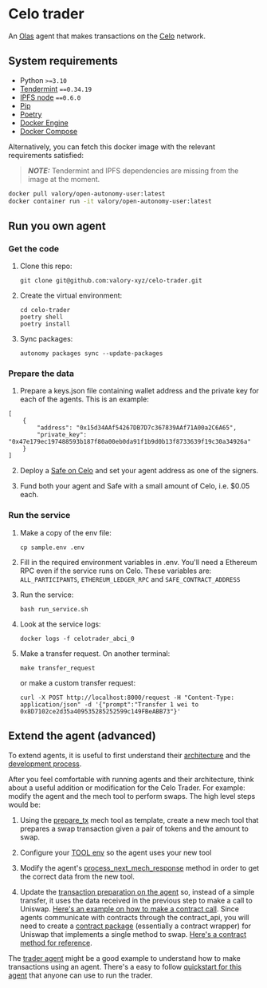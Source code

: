 # Celo trader

An [Olas](https://olas.network/) agent that makes transactions on the [Celo](https://celo.org/) network.

## System requirements

- Python `>=3.10`
- [Tendermint](https://docs.tendermint.com/v0.34/introduction/install.html) `==0.34.19`
- [IPFS node](https://docs.ipfs.io/install/command-line/#official-distributions) `==0.6.0`
- [Pip](https://pip.pypa.io/en/stable/installation/)
- [Poetry](https://python-poetry.org/)
- [Docker Engine](https://docs.docker.com/engine/install/)
- [Docker Compose](https://docs.docker.com/compose/install/)

Alternatively, you can fetch this docker image with the relevant requirements satisfied:

> **_NOTE:_**  Tendermint and IPFS dependencies are missing from the image at the moment.

```bash
docker pull valory/open-autonomy-user:latest
docker container run -it valory/open-autonomy-user:latest
```

## Run you own agent

### Get the code

1. Clone this repo:

    ```git clone git@github.com:valory-xyz/celo-trader.git```

2. Create the virtual environment:

    ```
    cd celo-trader
    poetry shell
    poetry install
    ```

3. Sync packages:

    ```autonomy packages sync --update-packages```

### Prepare the data

1. Prepare a keys.json file containing wallet address and the private key for each of the agents. This is an example:

```
[
    {
        "address": "0x15d34AAf54267DB7D7c367839AAf71A00a2C6A65",
        "private_key": "0x47e179ec197488593b187f80a00eb0da91f1b9d0b13f8733639f19c30a34926a"
    }
]
```

2. Deploy a [Safe on Celo](https://app.safe.global/welcome) and set your agent address as one of the signers.

3. Fund both your agent and Safe with a small amount of Celo, i.e. $0.05 each.


### Run the service

1. Make a copy of the env file:

    ```cp sample.env .env```

2. Fill in the required environment variables in .env. You'll need a Ethereum RPC even if the service runs on Celo. These variables are: `ALL_PARTICIPANTS`, `ETHEREUM_LEDGER_RPC` and `SAFE_CONTRACT_ADDRESS`

3. Run the service:

    ```bash run_service.sh```

4. Look at the service logs:

    ```docker logs -f celotrader_abci_0```

5. Make a transfer request. On another terminal:

    ```make transfer_request```

    or make a custom transfer request:

    ```curl -X POST http://localhost:8000/request -H "Content-Type: application/json" -d '{"prompt":"Transfer 1 wei to 0x8D7102ce2d35a409535285252599c149FBeABB73"}'```


## Extend the agent (advanced)

To extend agents, it is useful to first understand their [architecture](https://docs.autonolas.network/open-autonomy/get_started/what_is_an_agent_service/#architecture) and the [development process](https://docs.autonolas.network/open-autonomy/guides/overview_of_the_development_process/).

After you feel comfortable with running agents and their architecture, think about a useful addition or modification for the Celo Trader. For example: modify the agent and the mech tool to perform swaps. The high level steps would be:

1. Using the [prepare_tx](https://github.com/valory-xyz/mech/blob/main/packages/valory/customs/prepare_tx/prepare_tx.py) mech tool as template, create a new mech tool that prepares a swap transaction given a pair of tokens and the amount to swap.

2. Configure your [TOOL env](https://github.com/valory-xyz/celo-trader/blob/main/sample.env#L9) so the agent uses your new tool

3. Modify the agent's [process_next_mech_response](https://github.com/valory-xyz/celo-trader/blob/main/packages/valory/skills/celo_trader_abci/behaviours.py#L207) method in order to get the correct data from the new tool.

4. Update the [transaction preparation on the agent](https://github.com/valory-xyz/celo-trader/blob/main/packages/valory/skills/celo_trader_abci/behaviours.py#L173) so, instead of a simple transfer, it uses the data received in the previous step to make a call to Uniswap. [Here's an example on how to make a contract call](https://github.com/valory-xyz/price-oracle/blob/main/packages/valory/skills/price_estimation_abci/behaviours.py#L361). Since agents communicate with contracts through the contract_api, you will need to create a [contract package](https://open-aea.docs.autonolas.tech/creating-contracts/) (essentially a contract wrapper) for Uniswap that implements a single method to swap. [Here's a contract method for reference](https://github.com/valory-xyz/price-oracle/blob/main/packages/valory/contracts/offchain_aggregator/contract.py#L197).

The [trader agent](https://github.com/valory-xyz/trader) might be a good example to understand how to make transactions using an agent. There's a easy to follow [quickstart for this agent](https://github.com/valory-xyz/trader-quickstart) that anyone can use to run the trader.